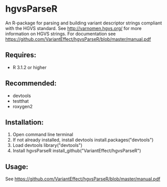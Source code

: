 # hgvsParseR
An R-package for parsing and building variant descriptor strings compliant with the HGVS standard. See http://varnomen.hgvs.org/ for more information on HGVS strings.
For documentation see https://github.com/VariantEffect/hgvsParseR/blob/master/manual.pdf

## Requires:
 * R 3.1.2 or higher
 
## Recommended:
 * devtools
 * testthat
 * roxygen2

## Installation:
1. Open command line terminal
2. If not already installed, install devtools
install.packages("devtools")
3. Load devtools
library("devtools")
4. Install hgvsParseR
install_github("VariantEffect/hgvsParseR")

## Usage:
See https://github.com/VariantEffect/hgvsParseR/blob/master/manual.pdf
